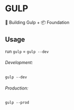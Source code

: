# GULP
🥤 Building Gulp + 📦 Foundation

## Usage
run `gulp` = `gulp --dev`

###### Development:
```
gulp --dev
```

###### Production:
```
gulp --prod
```
